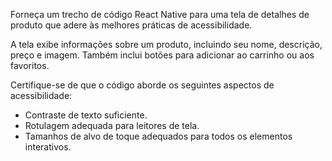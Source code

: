 Forneça um trecho de código React Native para uma tela de detalhes de produto que adere às melhores práticas de acessibilidade.

A tela exibe informações sobre um produto, incluindo seu nome, descrição, preço e imagem. Também inclui botões para adicionar ao carrinho ou aos favoritos.

Certifique-se de que o código aborde os seguintes aspectos de acessibilidade:

- Contraste de texto suficiente.
- Rotulagem adequada para leitores de tela.
- Tamanhos de alvo de toque adequados para todos os elementos interativos.
